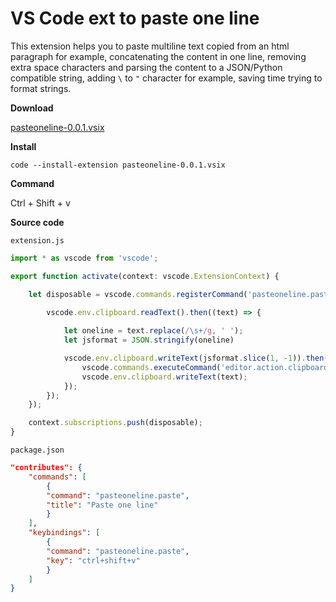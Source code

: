 #  VS Code ext to paste one line

This extension helps you to paste multiline text copied from an html paragraph for example, concatenating the content in one line, removing extra space characters and parsing the content to a JSON/Python compatible string, adding `\` to `"` character for example, saving time trying to format strings.

**Download**

[pasteoneline-0.0.1.vsix](https://eavelardev.github.io/files/pasteoneline-0.0.1.vsix)

**Install**
```
code --install-extension pasteoneline-0.0.1.vsix
```

**Command**

Ctrl + Shift + v

**Source code**

`extension.js`
```js
import * as vscode from 'vscode';

export function activate(context: vscode.ExtensionContext) {

    let disposable = vscode.commands.registerCommand('pasteoneline.paste', () => {

        vscode.env.clipboard.readText().then((text) => {
            
            let oneline = text.replace(/\s+/g, ' ');
            let jsformat = JSON.stringify(oneline)

            vscode.env.clipboard.writeText(jsformat.slice(1, -1)).then(() => {
                vscode.commands.executeCommand('editor.action.clipboardPasteAction');
                vscode.env.clipboard.writeText(text);
            });
        });
    });

    context.subscriptions.push(disposable);
}
```

`package.json`
```json
"contributes": {
    "commands": [
        {
        "command": "pasteoneline.paste",
        "title": "Paste one line"
        }
    ],
    "keybindings": [
        {
        "command": "pasteoneline.paste",
        "key": "ctrl+shift+v"
        }  
    ]
}
```